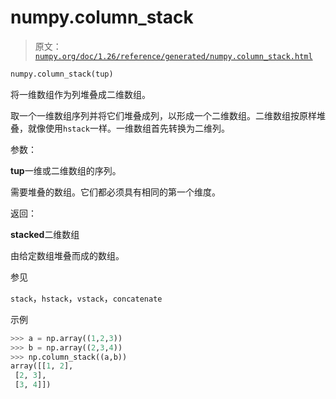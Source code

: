 # numpy.column_stack

> 原文：[`numpy.org/doc/1.26/reference/generated/numpy.column_stack.html`](https://numpy.org/doc/1.26/reference/generated/numpy.column_stack.html)

```py
numpy.column_stack(tup)
```

将一维数组作为列堆叠成二维数组。

取一个一维数组序列并将它们堆叠成列，以形成一个二维数组。二维数组按原样堆叠，就像使用`hstack`一样。一维数组首先转换为二维列。

参数：

**tup**一维或二维数组的序列。

需要堆叠的数组。它们都必须具有相同的第一个维度。

返回：

**stacked**二维数组

由给定数组堆叠而成的数组。

参见

`stack`，`hstack`，`vstack`，`concatenate`

示例

```py
>>> a = np.array((1,2,3))
>>> b = np.array((2,3,4))
>>> np.column_stack((a,b))
array([[1, 2],
 [2, 3],
 [3, 4]]) 
```
